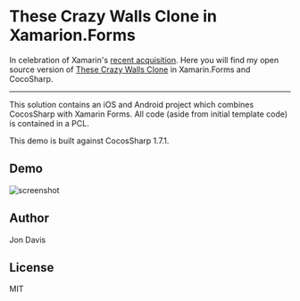 # These Crazy Walls Clone in Xamarion.Forms

In celebration of Xamarin's [recent acquisition](https://blog.xamarin.com/a-xamarin-microsoft-future/?utm_medium=social&utm_campaign=blog&utm_source=twitter&utm_content=xamarin-joins-microsoft&utm_term=). Here you will find my open source version of [These Crazy Walls Clone](https://itunes.apple.com/us/app/these-crazy-walls/id1033014013?mt=8) in Xamarin.Forms and CocoSharp.

---
This solution contains an iOS and Android project which combines CocosSharp with Xamarin Forms. All code (aside from initial template code) is contained in a PCL.

This demo is built against CocosSharp 1.7.1.

## Demo
![screenshot](https://github.com/jonedavis/Xamarin.Forms-With-Cocosharp/FormsWithCocosSharp/Screenshots/TheseCrazyWallsInForms.gif "TheseCrazyWallsInForms")


Author
---
Jon Davis

License
---
MIT